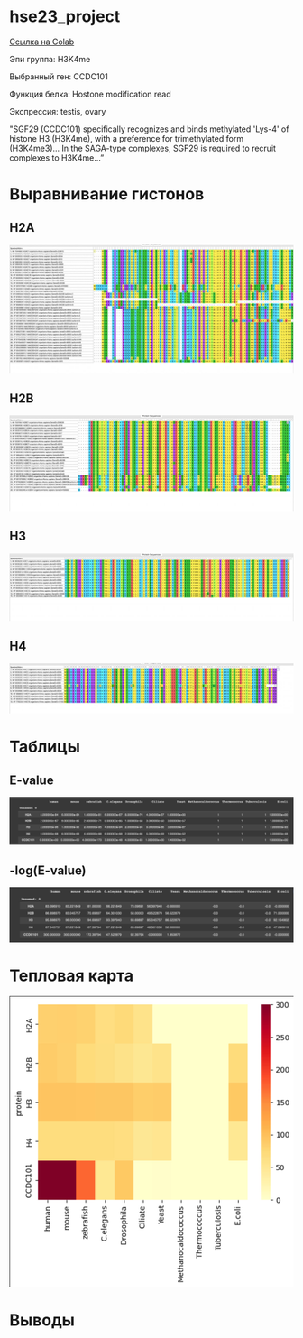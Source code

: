 # hse23_project

[Ссылка на Colab](https://colab.research.google.com/drive/142berzmzqlXVrxjvGY-LQnU2WTjGTvki?usp=sharing)

Эпи группа: H3K4me

Выбранный ген: CCDC101

Функция белка: Hostone modification read 

Экспрессия: testis, ovary

"SGF29 (CCDC101) specifically recognizes and binds methylated 'Lys-4' of histone H3 (H3K4me), with a preference for trimethylated form (H3K4me3)... In the SAGA-type complexes, SGF29 is required to recruit complexes to H3K4me…”

# Выравнивание гистонов 
## H2A
![1](https://github.com/alkmnd/hse23_project/raw/main/img/H2A.jpg)
## H2B
![2](https://github.com/alkmnd/hse23_project/raw/main/img/H2B.jpg)
## H3
![3](https://github.com/alkmnd/hse23_project/raw/main/img/H3.jpg)
## H4
![4](https://github.com/alkmnd/hse23_project/raw/main/img/H4.jpg)

# Таблицы
## E-value
![5](https://github.com/alkmnd/hse23_project/raw/main/img/e_value.png)
## -log(E-value)
![6](https://github.com/alkmnd/hse23_project/raw/main/img/log_e_value.png)
# Тепловая карта 
![7](https://github.com/alkmnd/hse23_project/raw/main/img/hitmap.jpg)
# Выводы
